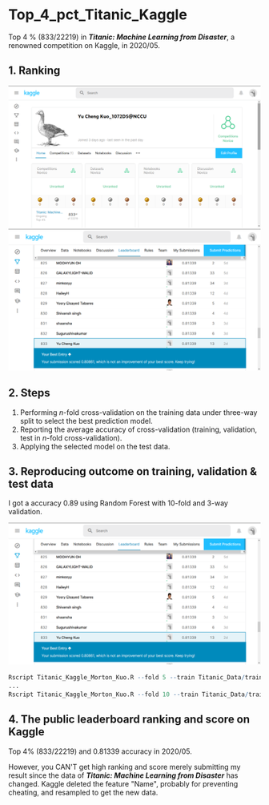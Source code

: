 # Top_4_pct_Titanic_Kaggle
Top 4 % (833/22219) in ***Titanic: Machine Learning from Disaster***, a renowned competition on Kaggle, in 2020/05. 


## 1. Ranking 

![titanicLeaderBoard01](Top_4_pct_Titanic_01.png)
![titanicLeaderBoard02](Top_4_pct_Titanic_02.png)

## 2. Steps

1. Performing *n*-fold cross-validation on the training data under three-way split to select the best prediction model.
2. Reporting the average accuracy of cross-validation (training, validation, test in *n*-fold cross-validation).
3. Applying the selected model on the test data.

## 3. Reproducing outcome on training, validation & test data

I got a accuracy 0.89 using Random Forest with 10-fold and 3-way validation.

![outcome](Top_4_pct_Titanic_02.png)
```R
Rscript Titanic_Kaggle_Morton_Kuo.R --fold 5 --train Titanic_Data/train.csv --test Titanic_Data/test.csv --report performance1.csv --predict predict.csv
...
Rscript Titanic_Kaggle_Morton_Kuo.R --fold 10 --train Titanic_Data/train.csv --test Titanic_Data/test.csv --report performance6.csv --predict predict.csv
```

## 4. The public leaderboard ranking and score on Kaggle

Top 4% (833/22219) and 0.81339 accuracy in 2020/05. 

However, you CAN'T get high ranking and score merely submitting my result since the data of ***Titanic: Machine Learning from Disaster*** has changed. Kaggle deleted the feature "Name", probably for preventing cheating, and resampled to get the new data. 
